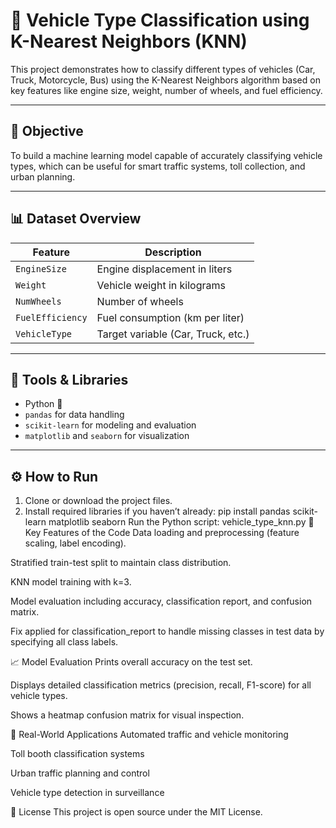 # 🚗 Vehicle Type Classification using K-Nearest Neighbors (KNN)

This project demonstrates how to classify different types of vehicles (Car, Truck, Motorcycle, Bus) using the K-Nearest Neighbors algorithm based on key features like engine size, weight, number of wheels, and fuel efficiency.

---

## 🎯 Objective

To build a machine learning model capable of accurately classifying vehicle types, which can be useful for smart traffic systems, toll collection, and urban planning.

---

## 📊 Dataset Overview

| Feature         | Description                          |
|-----------------|------------------------------------|
| `EngineSize`    | Engine displacement in liters      |
| `Weight`        | Vehicle weight in kilograms        |
| `NumWheels`     | Number of wheels                   |
| `FuelEfficiency`| Fuel consumption (km per liter)    |
| `VehicleType`   | Target variable (Car, Truck, etc.) |

---

## 🧰 Tools & Libraries

- Python 🐍  
- `pandas` for data handling  
- `scikit-learn` for modeling and evaluation  
- `matplotlib` and `seaborn` for visualization

---

## ⚙️ How to Run

1. Clone or download the project files.  
2. Install required libraries if you haven’t already:
pip install pandas scikit-learn matplotlib seaborn
Run the Python script:
vehicle_type_knn.py
🔧 Key Features of the Code
Data loading and preprocessing (feature scaling, label encoding).

Stratified train-test split to maintain class distribution.

KNN model training with k=3.

Model evaluation including accuracy, classification report, and confusion matrix.

Fix applied for classification_report to handle missing classes in test data by specifying all class labels.

📈 Model Evaluation
Prints overall accuracy on the test set.

Displays detailed classification metrics (precision, recall, F1-score) for all vehicle types.

Shows a heatmap confusion matrix for visual inspection.

🚀 Real-World Applications
Automated traffic and vehicle monitoring

Toll booth classification systems

Urban traffic planning and control

Vehicle type detection in surveillance

📄 License
This project is open source under the MIT License.
